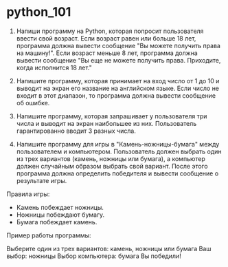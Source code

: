 # python_101
1. Напиши программу на Python, которая попросит пользователя ввести свой возраст. Если возраст равен или больше 18 лет, программа должна вывести сообщение "Вы можете получить права на машину!". Если возраст меньше 8 лет, программа должна вывести сообщение "Вы еще не можете получить права. Приходите, когда исполнится 18 лет."

2. Напишите программу, которая принимает на вход число от 1 до 10 и выводит на экран его название на английском языке. Если число не входит в этот диапазон, то программа должна вывести сообщение об ошибке.

3. Напишите программу, которая запрашивает у пользователя три числа и выводит на экран наибольшее из них. Пользователь гарантированно вводит 3 разных числа.

4. Напишите программу для игры в "Камень-ножницы-бумага" между пользователем и компьютером. Пользователь должен выбрать один из трех вариантов (камень, ножницы или бумага), а компьютер должен случайным образом выбрать свой вариант. После этого программа должна определить победителя и вывести сообщение о результате игры.

Правила игры:
- Камень побеждает ножницы.
- Ножницы побеждают бумагу.
- Бумага побеждает камень.

Пример работы программы:

Выберите один из трех вариантов: камень, ножницы или бумага
Ваш выбор: ножницы
Выбор компьютера: бумага
Вы победили!